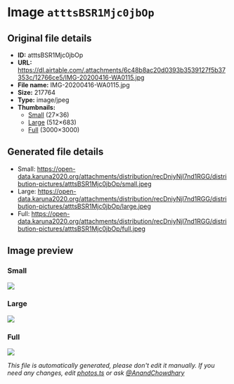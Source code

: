 # Image `atttsBSR1Mjc0jbOp`

## Original file details

- **ID:** atttsBSR1Mjc0jbOp
- **URL:** https://dl.airtable.com/.attachments/6c48b8ac20d0393b3539127f5b37353c/12766ce5/IMG-20200416-WA0115.jpg
- **File name:** IMG-20200416-WA0115.jpg
- **Size:** 217764
- **Type:** image/jpeg
- **Thumbnails:**
  - [Small](https://dl.airtable.com/.attachmentThumbnails/a3d6c7e36f6ab89dda9d8de2713229e9/c819cf23) (27×36)
  - [Large](https://dl.airtable.com/.attachmentThumbnails/b9f24775bb8609a99c5dc39b44d8efa6/33f3e7a2) (512×683)
  - [Full](https://dl.airtable.com/.attachmentThumbnails/dc3df88ce85f61fd233e1ec25cc15e6a/2de81698) (3000×3000)

## Generated file details

- Small: https://open-data.karuna2020.org/attachments/distribution/recDniyNjl7nd1RGG/distribution-pictures/atttsBSR1Mjc0jbOp/small.jpeg
- Large: https://open-data.karuna2020.org/attachments/distribution/recDniyNjl7nd1RGG/distribution-pictures/atttsBSR1Mjc0jbOp/large.jpeg
- Full: https://open-data.karuna2020.org/attachments/distribution/recDniyNjl7nd1RGG/distribution-pictures/atttsBSR1Mjc0jbOp/full.jpeg

## Image preview

### Small

![](https://open-data.karuna2020.org/attachments/distribution/recDniyNjl7nd1RGG/distribution-pictures/atttsBSR1Mjc0jbOp/small.jpeg)

### Large

![](https://open-data.karuna2020.org/attachments/distribution/recDniyNjl7nd1RGG/distribution-pictures/atttsBSR1Mjc0jbOp/large.jpeg)

### Full

![](https://open-data.karuna2020.org/attachments/distribution/recDniyNjl7nd1RGG/distribution-pictures/atttsBSR1Mjc0jbOp/full.jpeg)

_This file is automatically generated, please don't edit it manually. If you need any changes, edit [photos.ts](/photos.ts) or ask [@AnandChowdhary](https://github.com/AnandChowdhary)_

